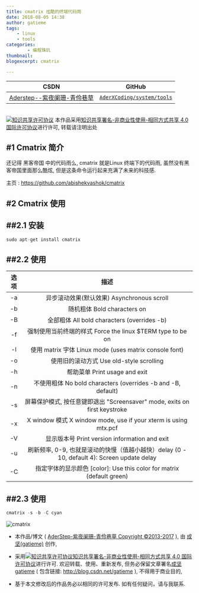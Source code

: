 ```yaml
---
title: cmatrix 炫酷的终端代码雨
date: 2018-08-05 14:38
author: gatieme
tags:
	- linux
	- tools
categories:
        - 编程珠玑
thumbnail:
blogexcerpt: cmatrix

---
```


| CSDN | GitHub |
|:----:|:------:|
| [Aderstep--紫夜阑珊-青伶巷草](http://blog.csdn.net/gatieme) | [`AderXCoding/system/tools`](https://github.com/gatieme/AderXCoding/tree/master/system/tools) |


<br>
<a rel="license" href="http://creativecommons.org/licenses/by-nc-sa/4.0/"><img alt="知识共享许可协议" style="border-width:0" src="https://i.creativecommons.org/l/by-nc-sa/4.0/88x31.png" /></a>
本作品采用<a rel="license" href="http://creativecommons.org/licenses/by-nc-sa/4.0/">知识共享署名-非商业性使用-相同方式共享 4.0 国际许可协议</a>进行许可, 转载请注明出处
<br>



#1    Cmatrix 简介
-------

还记得 黑客帝国 中的代码雨么, cmatrix 就是Linux 终端下的代码雨, 虽然没有黑客帝国里面那么酷炫, 但是这条命令运行起来充满了未来的科技感.

主页 : https://github.com/abishekvashok/cmatrix


#2    Cmatrix 使用
-------

##2.1    安装
-------

```cpp
sudo apt-get install cmatrix
```

##2.2    使用
-------


| 选项 | 描述 |
|:---:|:----:|
|  -a | 异步滚动效果(默认效果) Asynchronous scroll |
| -b | 随机粗体  Bold characters on |
| -B | 全部粗体 All bold characters (overrides -b) |
| -f | 强制使用当前终端的样式 Force the linux $TERM type to be on |
| -l | 使用 matrix 字体 Linux mode (uses matrix console font) |
| -o | 使用旧的滚动方式 Use old-style scrolling |
| -h | 帮助菜单 Print usage and exit |
| -n | 不使用粗体 No bold characters (overrides -b and -B, default) |
| -s | 屏幕保护模式, 按任意键即退出 "Screensaver" mode, exits on first keystroke |
| -x | X window 模式 X window mode, use if your xterm is using mtx.pcf |
| -V | 显示版本号 Print version information and exit |
| -u | 刷新频率, 0-9, 也就是滚动的快慢（值越小越快）delay (0 - 10, default 4): Screen update delay |
| -C | 指定字体的显示颜色 [color]: Use this color for matrix (default green) |


##2.3    使用
-------

```cpp
cmatrix -s -b -C cyan
```


![cmatrix](https://raw.githubusercontent.com/gatieme/AderXCoding/master/system/tools/cmatrix/cmatrix.png)



*	本作品/博文 ( [AderStep-紫夜阑珊-青伶巷草 Copyright ©2013-2017](http://blog.csdn.net/gatieme) ), 由 [成坚(gatieme)](http://blog.csdn.net/gatieme) 创作,

*	采用<a rel="license" href="http://creativecommons.org/licenses/by-nc-sa/4.0/"><img alt="知识共享许可协议" style="border-width:0" src="https://i.creativecommons.org/l/by-nc-sa/4.0/88x31.png" /></a><a rel="license" href="http://creativecommons.org/licenses/by-nc-sa/4.0/">知识共享署名-非商业性使用-相同方式共享 4.0 国际许可协议</a>进行许可. 欢迎转载、使用、重新发布, 但务必保留文章署名[成坚gatieme](http://blog.csdn.net/gatieme) ( 包含链接: http://blog.csdn.net/gatieme ), 不得用于商业目的,

*	基于本文修改后的作品务必以相同的许可发布. 如有任何疑问，请与我联系.
